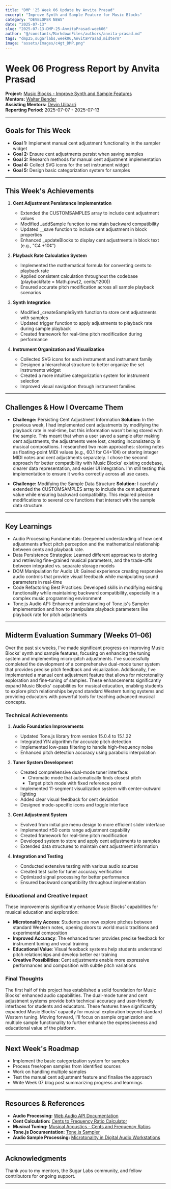 ```yaml
---
title: "DMP '25 Week 06 Update by Anvita Prasad"
excerpt: "Improve Synth and Sample Feature for Music Blocks"
category: "DEVELOPER NEWS"
date: "2025-07-13"
slug: "2025-07-13-DMP-25-AnvitaPrasad-week06"
author: "@/constants/MarkdownFiles/authors/anvita-prasad.md"
tags: "dmp25,sugarlabs,week06,AnvitaPrasad,midterm"
image: "assets/Images/c4gt_DMP.png"
---
```


<!-- markdownlint-disable -->

# Week 06 Progress Report by Anvita Prasad

**Project:** [Music Blocks - Improve Synth and Sample Features](https://github.com/sugarlabs/musicblocks/issues/4539)  
**Mentors:** [Walter Bender](https://github.com/walterbender)  
**Assisting Mentors:** [Devin Ulibarri](https://github.com/pikurasa)  
**Reporting Period:** 2025-07-07 - 2025-07-13  

---

## Goals for This Week
- **Goal 1:** Implement manual cent adjustment functionality in the sampler widget
- **Goal 2:** Ensure cent adjustments persist when saving samples
- **Goal 3:** Research methods for manual cent adjustment implementation
- **Goal 4:** Collect SVG icons for the set instrument widget
- **Goal 5:** Design basic categorization system for samples

---

## This Week's Achievements

1. **Cent Adjustment Persistence Implementation**
   - Extended the CUSTOMSAMPLES array to include cent adjustment values
   - Modified _addSample function to maintain backward compatibility
   - Updated __save function to include cent adjustment in block properties
   - Enhanced _updateBlocks to display cent adjustments in block text (e.g., "C4 +10¢")

2. **Playback Rate Calculation System**
   - Implemented the mathematical formula for converting cents to playback rate
   - Applied consistent calculation throughout the codebase (playbackRate = Math.pow(2, cents/1200))
   - Ensured accurate pitch modification across all sample playback scenarios

3. **Synth Integration**
   - Modified _createSampleSynth function to store cent adjustments with samples
   - Updated trigger function to apply adjustments to playback rate during sample playback
   - Created framework for real-time pitch modification during performance

4. **Instrument Organization and Visualization**
   - Collected SVG icons for each instrument and instrument family
   - Designed a hierarchical structure to better organize the set instruments widget
   - Created a more intuitive categorization system for instrument selection
   - Improved visual navigation through instrument families

---

## Challenges & How I Overcame Them

- **Challenge:** Persisting Cent Adjustment Information
  **Solution:** In the previous week, I had implemented cent adjustments by modifying the playback rate in real-time, but this information wasn't being stored with the sample. This meant that when a user saved a sample after making cent adjustments, the adjustments were lost, creating inconsistency in musical compositions. I researched two main approaches: storing notes as floating-point MIDI values (e.g., 60.1 for C4+10¢) or storing integer MIDI notes and cent adjustments separately. I chose the second approach for better compatibility with Music Blocks' existing codebase, clearer data representation, and easier UI integration. I'm still testing this implementation to ensure it works correctly across all use cases.

- **Challenge:** Modifying the Sample Data Structure
  **Solution:** I carefully extended the CUSTOMSAMPLES array to include the cent adjustment value while ensuring backward compatibility. This required precise modifications to several core functions that interact with the sample data structure.

---

## Key Learnings
- Audio Processing Fundamentals: Deepened understanding of how cent adjustments affect pitch perception and the mathematical relationship between cents and playback rate.
- Data Persistence Strategies: Learned different approaches to storing and retrieving fine-grained musical parameters, and the trade-offs between integrated vs. separate storage models
- DOM Manipulation for Audio UI: Gained experience creating responsive audio controls that provide visual feedback while manipulating sound parameters in real-time
- Code Refactoring Best Practices: Developed skills in modifying existing functionality while maintaining backward compatibility, especially in a complex music programming environment
- Tone.js Audio API: Enhanced understanding of Tone.js's Sampler implementation and how to manipulate playback parameters like playback rate for pitch adjustments

---

## Midterm Evaluation Summary (Weeks 01–06)

Over the past six weeks, I've made significant progress on improving Music Blocks' synth and sample features, focusing on enhancing the tuning system and implementing micro-pitch adjustments. I've successfully completed the development of a comprehensive dual-mode tuner system that provides precise pitch feedback and visualization. Additionally, I've implemented a manual cent adjustment feature that allows for microtonality exploration and fine-tuning of samples. These enhancements significantly expand Music Blocks' capabilities for musical education, enabling students to explore pitch relationships beyond standard Western tuning systems and providing educators with powerful tools for teaching advanced musical concepts.

### Technical Achievements

1. **Audio Foundation Improvements**
   - Updated Tone.js library from version 15.0.4 to 15.1.22
   - Integrated YIN algorithm for accurate pitch detection
   - Implemented low-pass filtering to handle high-frequency noise
   - Enhanced pitch detection accuracy using parabolic interpolation

2. **Tuner System Development**
   - Created comprehensive dual-mode tuner interface:
     - Chromatic mode that automatically finds closest pitch
     - Target pitch mode with fixed reference point
   - Implemented 11-segment visualization system with center-outward lighting
   - Added clear visual feedback for cent deviation
   - Designed mode-specific icons and toggle interface

3. **Cent Adjustment System**
   - Evolved from initial pie menu design to more efficient slider interface
   - Implemented ±50 cents range adjustment capability
   - Created framework for real-time pitch modification
   - Developed system to store and apply cent adjustments to samples
   - Extended data structures to maintain cent adjustment information

4. **Integration and Testing**
   - Conducted extensive testing with various audio sources
   - Created test suite for tuner accuracy verification
   - Optimized signal processing for better performance
   - Ensured backward compatibility throughout implementation

### Educational and Creative Impact

These improvements significantly enhance Music Blocks' capabilities for musical education and exploration:

- **Microtonality Access**: Students can now explore pitches between standard Western notes, opening doors to world music traditions and experimental composition
- **Improved Accuracy**: The enhanced tuner provides precise feedback for instrument tuning and vocal training
- **Educational Value**: Visual feedback systems help students understand pitch relationships and develop better ear training
- **Creative Possibilities**: Cent adjustments enable more expressive performances and composition with subtle pitch variations

### Final Thoughts

The first half of this project has established a solid foundation for Music Blocks' enhanced audio capabilities. The dual-mode tuner and cent adjustment systems provide both technical accuracy and user-friendly interfaces for students and educators. These features have significantly expanded Music Blocks' capacity for musical exploration beyond standard Western tuning. Moving forward, I'll focus on sample organization and multiple sample functionality to further enhance the expressiveness and educational value of the platform.

---

## Next Week's Roadmap
- Implement the basic categorization system for samples
- Process free/open samples from identified sources
- Work on handling multiple samples
- Test the manual cent adjustment feature and finalise the approach
- Write Week 07 blog post summarizing progress and learnings

---

## Resources & References
- **Audio Processing:** [Web Audio API Documentation](https://developer.mozilla.org/en-US/docs/Web/API/Web_Audio_API)
- **Cent Calculation:** [Cents to Frequency Ratio Calculator](https://www.sengpielaudio.com/calculator-centsratio.htm)
- **Musical Tuning:** [Musical Acoustics - Cents and Frequency Ratios](https://newt.phys.unsw.edu.au/jw/notes.html)
- **Tone.js Documentation:** [Tone.js Sampler](https://tonejs.github.io/docs/14.7.77/Sampler)
- **Audio Sample Processing:** [Microtonality in Digital Audio Workstations](https://www.researchgate.net/publication/327567188_Microtonality_and_the_DAW_A_Design_Study)

---

## Acknowledgments
Thank you to my mentors, the Sugar Labs community, and fellow contributors for ongoing support.

--- 